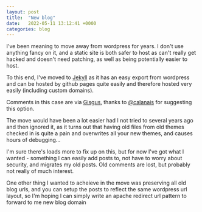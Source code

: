 ```yaml
---
layout: post
title:  "New blog"
date:   2022-05-11 13:12:41 +0000
categories: blog
---
```

I've been meaning to move away from wordpress for years. I don't use anything fancy on it, and a static site is both safer to host as can't really get hacked and doesn't need patching, as well as being potentially easier to host.

To this end, I've moved to [Jekyll](https://jekyllrb.com/) as it has an easy export from wordpress and can be hosted by github pages quite easily and therefore hosted very easily (including custom domains).

Comments in this case are via [Gisgus](https://giscus.app/), thanks to [@calanais](https://twitter.com/calanais) for suggesting this option.

The move would have been a lot easier had I not tried to several years ago and then ignored it, as it turns out that having old files from old themes checked in is quite a pain and overwrites all your new themes, and causes hours of debugging...

I'm sure there's loads more to fix up on this, but for now I've got what I wanted - something I can easily add posts to, not have to worry about security, and migrates my old posts. Old comments are lost, but probably not really of much interest.

One other thing I wanted to acheieve in the move was preserving all old blog urls, and you can setup the posts to reflect the same wordpress url layout, so I'm hoping I can simply write an apache redirect url pattern to forward to me new blog domain
